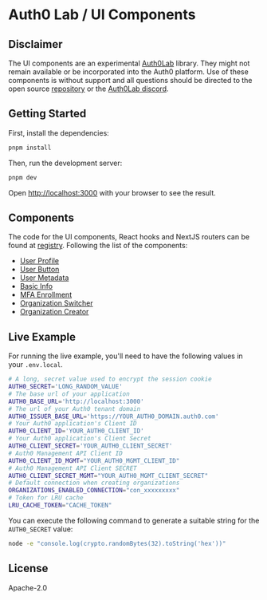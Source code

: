 # Auth0 Lab / UI Components

## Disclaimer

The UI components are an experimental [Auth0Lab](https://lab.auth0.com) library. They might not remain available or be incorporated into the Auth0 platform. Use of these components is without support and all questions should be directed to the open source [repository](https://github.com/auth0-lab/a0-components) or the [Auth0Lab discord](https://discord.gg/QGHxwDsbQQ).

## Getting Started

First, install the dependencies:

```bash
pnpm install
```

Then, run the development server:

```bash
pnpm dev
```

Open [http://localhost:3000](http://localhost:3000) with your browser to see the result.

## Components

The code for the UI components, React hooks and NextJS routers can be found at [registry](https://github.com/auth0-lab/a0-components/tree/main/registry). Following the list of the components:

- [User Profile](https://github.com/auth0-lab/a0-components/blob/main/registry/components/user-profile.tsx)
- [User Button](https://github.com/auth0-lab/a0-components/blob/main/registry/components/user-button.tsx)
- [User Metadata](https://github.com/auth0-lab/a0-components/blob/main/registry/components/user-metadata.tsx)
- [Basic Info](https://github.com/auth0-lab/a0-components/blob/main/registry/components/basic-info-form.tsx)
- [MFA Enrollment](https://github.com/auth0-lab/a0-components/blob/main/registry/components/mfa-enrollment.tsx)
- [Organization Switcher](https://github.com/auth0-lab/a0-components/blob/main/registry/components/organization-switcher.tsx)
- [Organization Creator](https://github.com/auth0-lab/a0-components/blob/main/registry/components/organization-create.tsx)

## Live Example

For running the live example, you'll need to have the following values in your `.env.local`.

```bash
# A long, secret value used to encrypt the session cookie
AUTH0_SECRET='LONG_RANDOM_VALUE'
# The base url of your application
AUTH0_BASE_URL='http://localhost:3000'
# The url of your Auth0 tenant domain
AUTH0_ISSUER_BASE_URL='https://YOUR_AUTH0_DOMAIN.auth0.com'
# Your Auth0 application's Client ID
AUTH0_CLIENT_ID='YOUR_AUTH0_CLIENT_ID'
# Your Auth0 application's Client Secret
AUTH0_CLIENT_SECRET='YOUR_AUTH0_CLIENT_SECRET'
# Auth0 Management API Client ID
AUTH0_CLIENT_ID_MGMT="YOUR_AUTH0_MGMT_CLIENT_ID"
# Auth0 Management API Client SECRET
AUTH0_CLIENT_SECRET_MGMT="YOUR_AUTH0_MGMT_CLIENT_SECRET"
# Default connection when creating organizations
ORGANIZATIONS_ENABLED_CONNECTION="con_xxxxxxxxx"
# Token for LRU cache
LRU_CACHE_TOKEN="CACHE_TOKEN"
```

You can execute the following command to generate a suitable string for the `AUTH0_SECRET` value:

```bash
node -e "console.log(crypto.randomBytes(32).toString('hex'))"
```

## License

Apache-2.0
